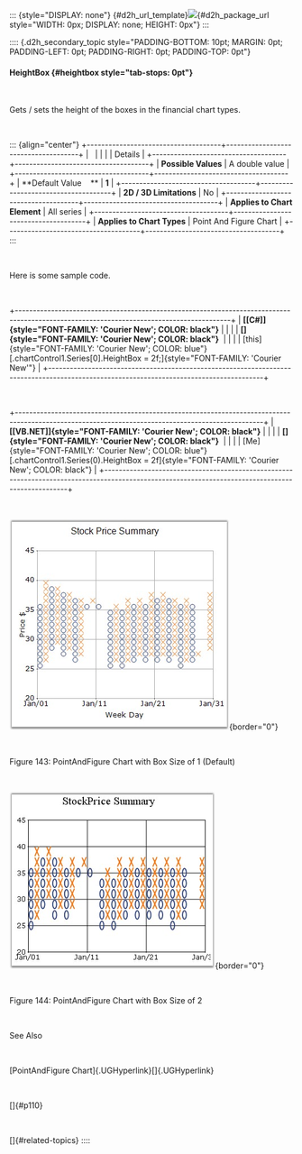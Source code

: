 ::: {style="DISPLAY: none"}
[](ms-xhelp:///?Id=d2h_url_template){#d2h_url_template}![](!package_url!){#d2h_package_url style="WIDTH: 0px; DISPLAY: none; HEIGHT: 0px"}
:::

:::: {.d2h_secondary_topic style="PADDING-BOTTOM: 10pt; MARGIN: 0pt; PADDING-LEFT: 0pt; PADDING-RIGHT: 0pt; PADDING-TOP: 0pt"}
#### HeightBox {#heightbox style="tab-stops: 0pt"}

 

Gets / sets the height of the boxes in the financial chart types.

 

::: {align="center"}
+-------------------------------------+-------------------------------------+
|                                                                           |
|                                                                           |
| Details                                                                   |
+-------------------------------------+-------------------------------------+
| **Possible Values**                 | A double value                      |
+-------------------------------------+-------------------------------------+
| **Default Value    **               | **1**                               |
+-------------------------------------+-------------------------------------+
| **2D / 3D Limitations**             | No                                  |
+-------------------------------------+-------------------------------------+
| **Applies to Chart Element**        | All series                          |
+-------------------------------------+-------------------------------------+
| **Applies to Chart Types**          | Point And Figure Chart              |
+-------------------------------------+-------------------------------------+
:::

 

Here is some sample code.

 

+-----------------------------------------------------------------------------------------------------------------------------------------+
| **[\[C#\]]{style="FONT-FAMILY: 'Courier New'; COLOR: black"}**                                                                          |
|                                                                                                                                         |
| **[]{style="FONT-FAMILY: 'Courier New'; COLOR: black"}**                                                                                |
|                                                                                                                                         |
| [this]{style="FONT-FAMILY: 'Courier New'; COLOR: blue"}[.chartControl1.Series\[0\].HeightBox = 2f;]{style="FONT-FAMILY: 'Courier New'"} |
+-----------------------------------------------------------------------------------------------------------------------------------------+

 

+--------------------------------------------------------------------------------------------------------------------------------------------------+
| **[\[VB.NET\]]{style="FONT-FAMILY: 'Courier New'; COLOR: black"}**                                                                               |
|                                                                                                                                                  |
| **[]{style="FONT-FAMILY: 'Courier New'; COLOR: black"}**                                                                                         |
|                                                                                                                                                  |
| [Me]{style="FONT-FAMILY: 'Courier New'; COLOR: blue"}[.chartControl1.Series(0).HeightBox = 2f]{style="FONT-FAMILY: 'Courier New'; COLOR: black"} |
+--------------------------------------------------------------------------------------------------------------------------------------------------+

 

![](ImagesExt/image84_144.jpg){border="0"}

 

Figure 143: PointAndFigure Chart with Box Size of 1 (Default)

 

![](ImagesExt/image84_145.jpg){border="0"}

 

Figure 144: PointAndFigure Chart with Box Size of 2

 

See Also

 

[PointAndFigure Chart]{.UGHyperlink}[]{.UGHyperlink}

 

[]{#p110} 

 

[]{#related-topics}
::::
